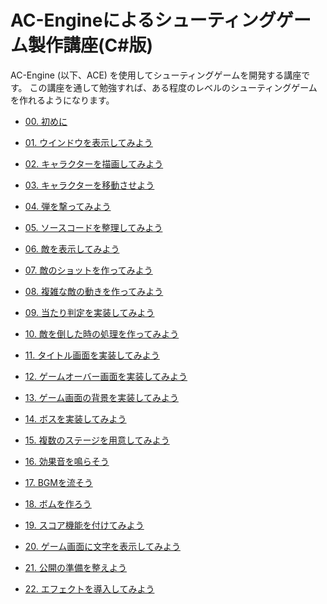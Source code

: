 ﻿
# AC-Engineによるシューティングゲーム製作講座(C#版)

AC-Engine (以下、ACE) を使用してシューティングゲームを開発する講座です。
この講座を通して勉強すれば、ある程度のレベルのシューティングゲームを作れるようになります。

* [00. 初めに](00.md)

* [01. ウインドウを表示してみよう](01.md)

* [02. キャラクターを描画してみよう](02.md)

* [03. キャラクターを移動させよう](03.md)

* [04. 弾を撃ってみよう](04.md)

* [05. ソースコードを整理してみよう](05.md)

* [06. 敵を表示してみよう](06.md)

* [07. 敵のショットを作ってみよう](07.md)

* [08. 複雑な敵の動きを作ってみよう](08.md)

* [09. 当たり判定を実装してみよう](09.md)

* [10. 敵を倒した時の処理を作ってみよう](10.md)

* [11. タイトル画面を実装してみよう](11.md)

* [12. ゲームオーバー画面を実装してみよう](12.md)

* [13. ゲーム画面の背景を実装してみよう](13.md)

* [14. ボスを実装してみよう](14.md)

* [15. 複数のステージを用意してみよう](15.md)

* [16. 効果音を鳴らそう](16.md)

* [17. BGMを流そう](17.md)

* [18. ボムを作ろう](18.md)

* [19. スコア機能を付けてみよう](19.md)

* [20. ゲーム画面に文字を表示してみよう](20.md)

* [21. 公開の準備を整えよう](21.md)

* [22. エフェクトを導入してみよう](22.md)


